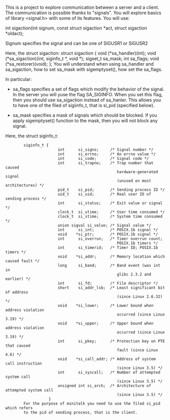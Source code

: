 This is a project to explore communication between a server and a client.
The communication is possible thanks to "signals".
You will explore basics of library <signal.h>
with some of its features.
You will use:

int sigaction(int signum, const struct sigaction *act, struct sigaction *oldact);

Signum specifies the signal and can be one of SIGUSR1 or SIGUSR2

Here, the struct sigaction:
             struct sigaction {
               void     (*sa_handler)(int);
               void     (*sa_sigaction)(int, siginfo_t *, void *);
               sigset_t   sa_mask;
               int        sa_flags;
               void     (*sa_restorer)(void);
           };
           You will understand when using sa_handler and sa_sigaction,
           how to set sa_mask with sigemptyset(), how set the sa_flags.
           
  In particular: 
  - sa_flags specifies a set of flags which modify the behavior of the 
    signal. In the server you will yuse the flag SA_SIGINFO.
    When you set this flag, then you should use sa_sigaction instead
    of sa_hanler. This allows you to have one of the filed of sigiinfo_t,
    that is si_pid (specified below).
    
  - sa_mask specifies a mask of signals  which  should  be  blocked.
    If you apply sigemptyset() function to the mask, then you will not
    block any signal.
            
           
Here, the struct siginfo_t:

            siginfo_t {
                           int      si_signo;     /* Signal number */
                           int      si_errno;     /* An errno value */
                           int      si_code;      /* Signal code */
                           int      si_trapno;    /* Trap number that caused
                                                     hardware-generated signal
                                                     (unused on most architectures) */
                           pid_t    si_pid;       /* Sending process ID */
                           uid_t    si_uid;       /* Real user ID of sending process */
                           int      si_status;    /* Exit value or signal */
                           clock_t  si_utime;     /* User time consumed */
                           clock_t  si_stime;     /* System time consumed */
                           union sigval si_value; /* Signal value */
                           int      si_int;       /* POSIX.1b signal */
                           void    *si_ptr;       /* POSIX.1b signal */
                           int      si_overrun;   /* Timer overrun count;
                                                     POSIX.1b timers */
                           int      si_timerid;   /* Timer ID; POSIX.1b timers */
                           void    *si_addr;      /* Memory location which caused fault */
                           long     si_band;      /* Band event (was int in
                                                     glibc 2.3.2 and earlier) */
                           int      si_fd;        /* File descriptor */
                           short    si_addr_lsb;  /* Least significant bit of address
                                                     (since Linux 2.6.32) */
                           void    *si_lower;     /* Lower bound when address violation
                                                     occurred (since Linux 3.19) */
                           void    *si_upper;     /* Upper bound when address violation
                                                     occurred (since Linux 3.19) */
                           int      si_pkey;      /* Protection key on PTE that caused
                                                     fault (since Linux 4.6) */
                           void    *si_call_addr; /* Address of system call instruction
                                                     (since Linux 3.5) */
                           int      si_syscall;   /* Number of attempted system call
                                                     (since Linux 3.5) */
                           unsigned int si_arch;  /* Architecture of attempted system call
                                                     (since Linux 3.5) */
                       }
            For the purpose of minitalk you need to use the filed si_pid which refers 
            to the pid of sending process, that is the client.

